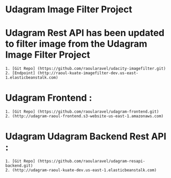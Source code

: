# Udagram Image Filter Project

# Udagram Rest API has been updated to filter image from the Udagram Image Filter Project 

    1. [Git Repo] (https://github.com/raoularavel/udacity-imagefilter.git)
    2. [Endpoint] (http://raoul-kuate-imagefilter-dev.us-east-1.elasticbeanstalk.com)

# Udagram Frontend :

    1. [Git Repo] (https://github.com/raoularavel/udagram-frontend.git)
    2. (http://udagram-raoul-frontend.s3-website-us-east-1.amazonaws.com)
 
# Udagram Udagram Backend Rest API :

    1. [Git Repo] (https://github.com/raoularavel/udagram-resapi-backend.git)
    2. (http://udagram-raoul-kuate-dev.us-east-1.elasticbeanstalk.com)
 

    

